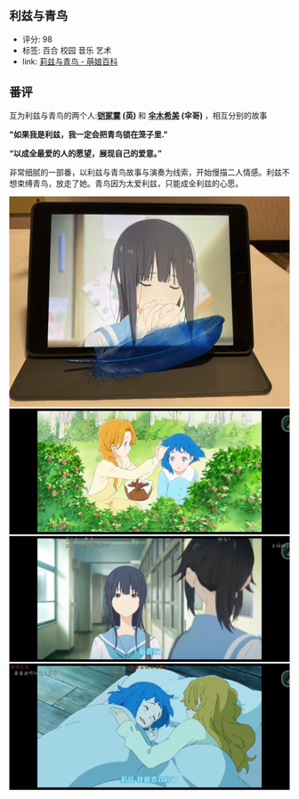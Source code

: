 ## 利兹与青鸟

* 评分: 98
* 标签: 百合 校园 音乐 艺术
* link: [莉兹与青鸟 - 萌娘百科](https://mzh.moegirl.org.cn/%E8%8E%89%E5%85%B9%E4%B8%8E%E9%9D%92%E9%B8%9F)

## 番评

互为利兹与青鸟的两个人:**[铠冢霙](https://mzh.moegirl.org.cn/%E9%93%A0%E5%86%A2%E9%9C%99) (英)** 和 **[伞木希美](https://mzh.moegirl.org.cn/%E4%BC%9E%E6%9C%A8%E5%B8%8C%E7%BE%8E) (伞哥)** ，相互分别的故事

**"如果我是利兹，我一定会把青鸟锁在笼子里."**

**“以成全最爱的人的愿望，展现自己的爱意。”**

非常细腻的一部番，以利兹与青鸟故事与演奏为线索，开始慢描二人情感。利兹不想束缚青鸟，放走了她。青鸟因为太爱利兹，只能成全利兹的心愿。

![1721830305601](image/利兹与青鸟/1721830305601.png)
![1721830356002](image/利兹与青鸟/1721830356002.jpg)
![1721830365177](image/利兹与青鸟/1721830365177.jpg)
![1721830372796](image/利兹与青鸟/1721830372796.jpg)

